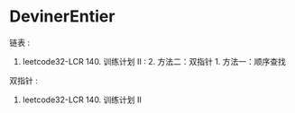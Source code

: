 # DevinerEntier


链表 : 
1. leetcode32-LCR 140. 训练计划 II : 2. 方法二：双指针 1. 方法一：顺序查找


双指针 : 
1. leetcode32-LCR 140. 训练计划 II

